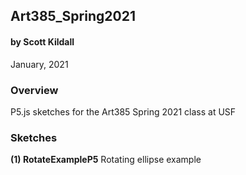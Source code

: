 ## Art385_Spring2021
#### by Scott Kildall
January, 2021


### Overview
P5.js sketches for the Art385 Spring 2021 class at USF

### Sketches
**(1) RotateExampleP5**
Rotating ellipse example